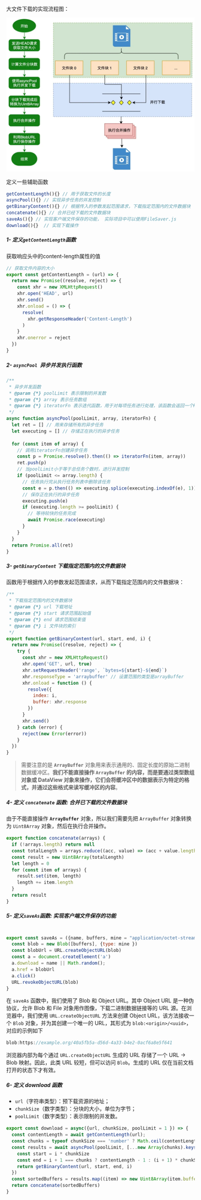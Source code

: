 大文件下载的实现流程图：

<img src="..\img\大文件下载.webp" style="zoom:50%;" />

定义一些辅助函数

```javascript
getContentLength(){} // 用于获取文件的长度 
asyncPool(){} // 实现异步任务的并发控制
getBinaryContent(){} // 根据传入的参数发起范围请求，下载指定范围内的文件数据块
concatenate(){} // 合并已经下载的文件数据块
saveAs(){} // 实现客户端文件保存的功能， 实际项目中可以使用FileSaver.js
download(){}  // 实现下载操作
```

##### 1- 定义```getContentLength```函数

获取响应头中的content-length属性的值

```javascript
// 获取文件内容的大小
export const getContentLength = (url) => {
  return new Promise((resolve, reject) => {
    const xhr = new XMLHttpRequest()
    xhr.open('HEAD', url)
    xhr.send()
    xhr.onload = () => {
      resolve(
        xhr.getResponseHeader('Content-Length')
      )
    }
    xhr.onerror = reject
  })
}
```

##### 2- ```asyncPool ```异步并发执行函数

```javascript
/**
 * 异步并发函数
 * @param {*} poolLimit 表示限制的并发数
 * @param {*} array 表示任务数组
 * @param {*} iteratorFn 表示迭代函数，用于对每项任务进行处理，该函数会返回一个Promise对象或异步函数
 */
async function asyncPool(poolLimit, array, iteratorFn) {
  let ret = [] // 用来存储所有的异步任务
  let executing = [] // 存储正在执行的异步任务

  for (const item of array) {
    // 调用iteratorFn创建异步任务
    const p = Promise.resolve().then(() => iteratorFn(item, array))
    ret.push(p)
    // 当poolLimit小于等于总任务个数时，进行并发控制
    if (poolLimit <= array.length) {
      // 任务执行完从执行任务列表中删除该任务
      const e = p.then(() => executing.splice(executing.indexOf(e), 1))
      // 保存正在执行的异步任务
      executing.push(e)
      if (executing.length >= poolLimit) {
        // 等待较快的任务完成
        await Promise.race(executing)
      }
    }
  }
  return Promise.all(ret)
}
```

##### 3- ```getBinaryContent``` 下载指定范围内的文件数据块

函数用于根据传入的参数发起范围请求，从而下载指定范围内的文件数据块：

```javascript
/**
 * 下载指定范围内的文件数据块
 * @param {*} url 下载地址
 * @param {*} start 请求范围起始值
 * @param {*} end 请求范围结束值
 * @param {*} i 文件块的索引
 */
export function getBinaryContent(url, start, end, i) {
  return new Promise((resolve, reject) => {
    try {
      const xhr = new XMLHttpRequest()
      xhr.open('GET', url, true)
      xhr.setRequestHeader('range', `bytes=${start}-${end}`)
      xhr.responseType = 'arraybuffer' // 设置范围的类型是arrayBuffer
      xhr.onload = function () {
        resolve({
          index: i,
          buffer: xhr.response
        })
      }
      xhr.send()
    } catch (error) {
      reject(new Error(error))
    }
  })
}
```

> 需要注意的是 **`ArrayBuffer`** 对象用来表示通用的、固定长度的原始二进制数据缓冲区。**我们不能直接操作 `ArrayBuffer` 的内容，而是要通过类型数组对象或 DataView 对象来操作，它们会将缓冲区中的数据表示为特定的格式，并通过这些格式来读写缓冲区的内容**。

##### 4- 定义 ```concatenate``` 函数: 合并已下载的文件数据块

由于不能直接操作 **`ArrayBuffer`** 对象，所以我们需要先把 `ArrayBuffer` 对象转换为 `Uint8Array` 对象，然后在执行合并操作。

```javascript
export function concatenate(arrays) {
  if (!arrays.length) return null
  const totalLength = arrays.reduce((acc, value) => (acc + value.length), 0)
  const result = new Uint8Array(totalLength)
  let length = 0
  for (const item of arrays) {
    result.set(item, length)
    length += item.length
  }
  return result
}
```

##### 5- 定义```saveAs```函数: 实现客户端文件保存的功能

```javascript

export const saveAs = ({name, buffers, mine = "application/octet-stream" }) => {
  const blob = new Blob([buffers], {type: mine })
  const blobUrl = URL.createObjectURL(blob)
  const a = document.createElement('a')
  a.download = name || Math.random();
  a.href = blobUrl
  a.click()
  URL.revokeObjectURL(blob)
}
```

在 `saveAs` 函数中，我们使用了 Blob 和 Object URL。其中 Object URL 是一种伪协议，允许 Blob 和 File 对象用作图像，下载二进制数据链接等的 URL 源。在浏览器中，我们使用 `URL.createObjectURL` 方法来创建 Object URL，该方法接收一个 `Blob` 对象，并为其创建一个唯一的 URL，其形式为 `blob:<origin>/<uuid>`，对应的示例如下

```javascript
blob:https://example.org/40a5fb5a-d56d-4a33-b4e2-0acf6a8e5f641
```

浏览器内部为每个通过 `URL.createObjectURL` 生成的 URL 存储了一个 URL → Blob 映射。因此，此类 URL 较短，但可以访问 `Blob`。生成的 URL 仅在当前文档打开的状态下才有效。

##### 6-  定义 download 函数

- `url`（字符串类型）：预下载资源的地址；
- `chunkSize`（数字类型）：分块的大小，单位为字节；
- `poolLimit`（数字类型）：表示限制的并发数。

```javascript
export const download = async({url, chunkSize, poolLimit = 1 }) => {
  const contentLength = await getContentLength(url);
  const chunks = typeof chunkSize === 'number' ? Math.ceil(contentLength / chunkSize) : 1
  const results = await asyncPool(poolLimit, [...new Array(chunks).keys()], (i) => {
    const start = i * chunkSize
    const end = i + 1 === chunks ? contentLength - 1 : (i + 1) * chunkSize - 1
    return getBinaryContent(url, start, end, i)
  })
  const sortedBuffers = results.map((item) => new Uint8Array(item.buffer))
  return concatenate(sortedBuffers)
}

```

